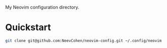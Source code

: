 My Neovim configuration directory.

# Quickstart

```sh
git clone git@github.com:NeevCohen/neovim-config.git ~/.config/neovim
```
